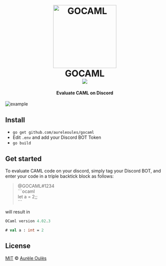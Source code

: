 <h1 align="center">
    <br>
    <a href="https://github.com/aureleoules/gocaml"><img src="https://raw.githubusercontent.com/aureleoules/gocaml/master/assets/icon.png" alt="GOCAML" width="200"></a>
    <br>
    GOCAML
    <br>
    <img src="https://travis-ci.org/aureleoules/gocaml.svg?branch=master">   
    <br>
</h1>

<h4 align="center">Evaluate CAML on Discord</h4>

<img src="https://raw.githubusercontent.com/aureleoules/gocaml/master/assets/example.png" alt="example">

## Install
* `go get github.com/aureleoules/gocaml`
* Edit `.env` and add your Discord BOT Token
* `go build`

## Get started
To evaluate CAML code on your discord, simply tag your Discord BOT, and enter your code in a triple backtick block as follows:

> @GOCAML#1234  
> \`\`\`ocaml  
> let a = 2;;  
> \`\`\`  
  
will result in  

```ocaml
OCaml version 4.02.3

# val a : int = 2
```  

## License

[MIT](https://github.com/aureleoules/glaze/blob/master/LICENSE) © [Aurèle Oulès](https://www.aureleoules.com)